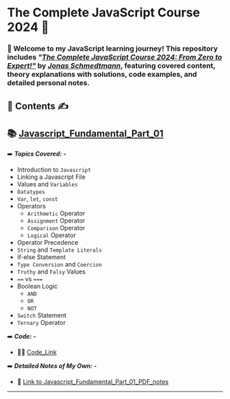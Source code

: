 # **The Complete JavaScript Course 2024 🚀**


### 👋 Welcome to my JavaScript learning journey! This repository includes ***"[The Complete JavaScript Course 2024: From Zero to Expert!"](https://www.udemy.com/course/the-complete-javascript-course/)*** by ***[Jonas Schmedtmann](https://x.com/jonasschmedtman)***, featuring covered content, theory explanations with solutions, code examples, and detailed personal notes.


 ##  📂 **Contents** ✍️

## 📚 [Javascript_Fundamental_Part_01](./)

 ➡️  ***Topics Covered: -***
 - Introduction to `Javascript`
 - Linking a Javascript File
 - Values and `Variables`
 - `Datatypes`
 - `Var`, `let`, `const`
 - Operators
   - `Arithmetic` Operator
   - `Assignment` Operator
   - `Comparison` Operator
   - `Logical` Operator
 - Operator Precedence
 - `String` and `Template Literals`
 - if-else Statement
 - `Type Conversion` and `Coercion`
 - `Truthy` and `Falsy` Values
 - `==` vs `===`
 - Boolean Logic
   - `AND`
   - `OR`
   - `NOT`
- `Switch` Statement
- `Ternary` Operator

➡️ ***Code: -***
  - 👨‍💻 [Code_Link](./Section-02-Javascript_Fundamental_Part_01/Code)


➡️ ***Detailed Notes of My Own: -***
- 📘 [Link to Javascript_Fundamental_Part_01_PDF_notes](./Section-02-Javascript_Fundamental_Part_01/Section-02_Detail_Notes/JavaScript_Fundamentals_Part_1_Own_Detail_Notes.pdf)
- ---
     


